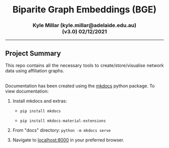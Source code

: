 <div align="center">
<h1 style="margin-top:0; margin-bottom: 0">Biparite Graph Embeddings (BGE)</h1>
<h3>Kyle Millar (kyle.millar@adelaide.edu.au)<br>(v3.0) 02/12/2021</h3>
</div>

- - - -
 
<h2> Project Summary </h2>
<div style="text-align: justify">
This repo contains all the necessary tools to create/store/visualise network data using affiliation graphs.
</div>
<br>

Documentation has been created using the [mkdocs](https://pypi.org/project/mkdocs/) python package. To view documentation:
1. Install mkdocs and extras: 
    
    * ``pip install mkdocs``
    
    * ``pip install mkdocs-material-extensions``
    
2. From "docs" directory: ``python -m mkdocs serve``
3. Navigate to [localhost:8000](http://localhost:8000) in your preferred browser.
